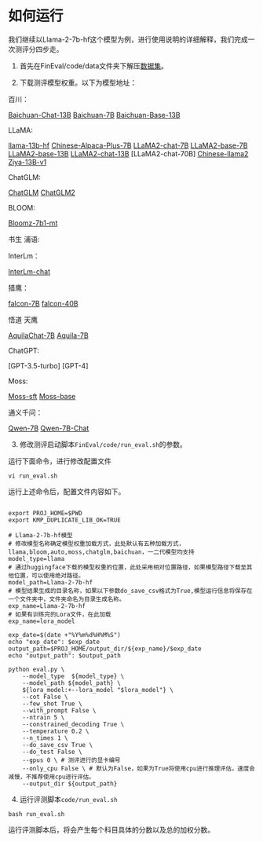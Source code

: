 # 如何运行

我们继续以Llama-2-7b-hf这个模型为例，进行使用说明的详细解释，我们完成一次测评分四步走。

1. 首先在FinEval/code/data文件夹下解压[数据集](https://huggingface.co/datasets/SUFE-AIFLM-Lab/FinEval)。

2. 下载测评模型权重。以下为模型地址：

百川：

[Baichuan-Chat-13B](https://huggingface.co/baichuan-inc/Baichuan-13B-Chat)
[Baichuan-7B](https://huggingface.co/baichuan-inc/Baichuan-7B)
[Baichuan-Base-13B](https://huggingface.co/baichuan-inc/Baichuan-13B-Base)

LLaMA:

[llama-13b-hf](https://huggingface.co/yahma/llama-13b-hf)
[Chinese-Alpaca-Plus-7B](https://github.com/ymcui/Chinese-LLaMA-Alpaca)
[LLaMA2-chat-7B](https://huggingface.co/meta-llama/Llama-2-7b-chat-hf)
[LLaMA2-base-7B](https://huggingface.co/meta-llama/Llama-2-7b-hf)
[LLaMA2-base-13B](https://huggingface.co/meta-llama/Llama-2-13b-hf)
[LLaMA2-chat-13B](https://huggingface.co/meta-llama/Llama-2-13b-chat-hf)
[LLaMA2-chat-70B]
[Chinese-llama2](https://huggingface.co/LinkSoul/Chinese-Llama-2-7b)
[Ziya-13B-v1](https://huggingface.co/IDEA-CCNL/Ziya-LLaMA-13B-v1)

ChatGLM:

[ChatGLM](https://huggingface.co/THUDM/chatglm-6b)
[ChatGLM2](https://huggingface.co/THUDM/chatglm2-6b)

BLOOM:

[Bloomz-7b1-mt](https://huggingface.co/bigscience/bloomz-7b1-mt)

书生 浦语:

InterLm：

[InterLm-chat](https://huggingface.co/internlm/internlm-chat-7b)

猎鹰：

[falcon-7B](https://huggingface.co/tiiuae/falcon-7b)
[falcon-40B](https://huggingface.co/tiiuae/falcon-40b)

悟道 天鹰

[AquilaChat-7B](https://huggingface.co/BAAI/AquilaChat-7B)
[Aquila-7B](https://huggingface.co/BAAI/Aquila-7B)

ChatGPT:

[GPT-3.5-turbo]
[GPT-4]

Moss:

[Moss-sft](https://huggingface.co/fnlp/moss-moon-003-sft)
[Moss-base](https://huggingface.co/fnlp/moss-moon-003-base)

通义千问：

[Qwen-7B](https://huggingface.co/Qwen/Qwen-7B)
[Qwen-7B-Chat](https://huggingface.co/Qwen/Qwen-7B-Chat)


3. 修改测评启动脚本`FinEval/code/run_eval.sh`的参数。

  运行下面命令，进行修改配置文件

```text
vi run_eval.sh
```

  运行上述命令后，配置文件内容如下。

```text

export PROJ_HOME=$PWD
export KMP_DUPLICATE_LIB_OK=TRUE

# Llama-2-7b-hf模型
# 修改模型名称确定模型权重加载方式，此处默认有五种加载方式，llama,bloom,auto,moss,chatglm,baichuan，一二代模型均支持
model_type=llama 
# 通过huggingface下载的模型权重的位置，此处采用相对位置路径，如果模型路径下载至其他位置，可以使用绝对路径。
model_path=Llama-2-7b-hf 
# 模型结果生成的目录名称，如果以下参数do_save_csv格式为True,模型运行信息将保存在一个文件夹中，文件夹命名为目录生成名称。
exp_name=Llama-2-7b-hf
# 如果有训练完的Lora文件，在此加载
exp_name=lora_model

exp_date=$(date +"%Y%m%d%H%M%S")
echo "exp_date": $exp_date
output_path=$PROJ_HOME/output_dir/${exp_name}/$exp_date
echo "output_path": $output_path

python eval.py \
    --model_type  ${model_type} \
    --model_path ${model_path} \
    ${lora_model:+--lora_model "$lora_model"} \
    --cot False \
    --few_shot True \
    --with_prompt False \
    --ntrain 5 \
    --constrained_decoding True \
    --temperature 0.2 \
    --n_times 1 \
    --do_save_csv True \
    --do_test False \
    --gpus 0 \ # 测评进行的显卡编号
    --only_cpu False \ # 默认为False，如果为True将使用cpu进行推理评估，速度会减慢，不推荐使用cpu进行评估。
    --output_dir ${output_path}
```

  

4. 运行评测脚本`code/run_eval.sh`

```text
bash run_eval.sh
```

  运行评测脚本后，将会产生每个科目具体的分数以及总的加权分数。
